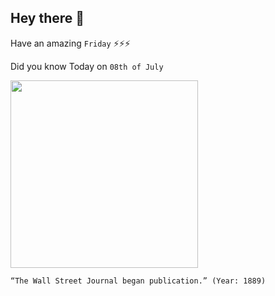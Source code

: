 ## Hey there 👋
Have an amazing `Friday` ⚡⚡⚡

Did you know Today on `08th of July`
 
 [<img src="https://www.thenation.com/wp-content/uploads/2015/07/The_Wall_Street_Journal_first_issue_cc_img.jpg" width="300" />](https://www.britannica.com/topic/The-Wall-Street-Journal#:~:text=The%20Wall%20Street%20Journal%20was,and%20success%20from%20the%20start.) 
 ```
“The Wall Street Journal began publication.” (Year: 1889)
```
